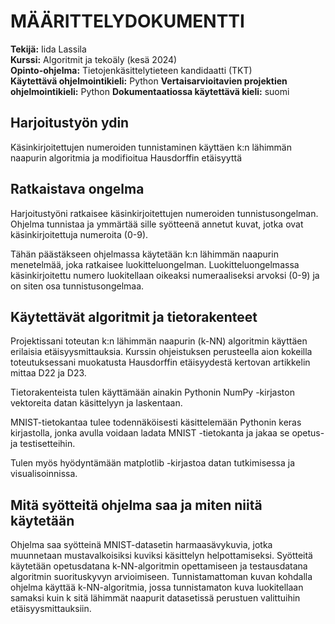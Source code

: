 # MÄÄRITTELYDOKUMENTTI

**Tekijä:** Iida Lassila  
**Kurssi:** Algoritmit ja tekoäly (kesä 2024)  
**Opinto-ohjelma:** Tietojenkäsittelytieteen kandidaatti (TKT)  
**Käytettävä ohjelmointikieli:** Python
**Vertaisarvioitavien projektien ohjelmointikieli:** Python
**Dokumentaatiossa käytettävä kieli:** suomi

## Harjoitustyön ydin

Käsinkirjoitettujen numeroiden tunnistaminen käyttäen k:n lähimmän naapurin algoritmia ja modifioitua Hausdorffin etäisyyttä

## Ratkaistava ongelma

Harjoitustyöni ratkaisee käsinkirjoitettujen numeroiden tunnistusongelman. Ohjelma tunnistaa ja ymmärtää sille syötteenä annetut kuvat, jotka ovat käsinkirjoitettuja numeroita (0-9).

Tähän päästäkseen ohjelmassa käytetään k:n lähimmän naapurin menetelmää, joka ratkaisee luokitteluongelman. Luokitteluongelmassa käsinkirjoitettu numero luokitellaan oikeaksi numeraaliseksi arvoksi (0-9) ja on siten osa tunnistusongelmaa.

## Käytettävät algoritmit ja tietorakenteet

Projektissani toteutan k:n lähimmän naapurin (k-NN) algoritmin käyttäen erilaisia etäisyysmittauksia. Kurssin ohjeistuksen perusteella aion kokeilla toteutuksessani muokatusta Hausdorffin etäisyydestä kertovan artikkelin mittaa D22 ja D23.

Tietorakenteista tulen käyttämään ainakin Pythonin NumPy -kirjaston vektoreita datan käsittelyyn ja laskentaan.

MNIST-tietokantaa tulee todennäköisesti käsittelemään Pythonin keras kirjastolla, jonka avulla voidaan ladata MNIST -tietokanta ja jakaa se opetus- ja testisetteihin.

Tulen myös hyödyntämään matplotlib -kirjastoa datan tutkimisessa ja visualisoinnissa.

## Mitä syötteitä ohjelma saa ja miten niitä käytetään

Ohjelma saa syötteinä MNIST-datasetin harmaasävykuvia, jotka muunnetaan mustavalkoisiksi kuviksi käsittelyn helpottamiseksi. Syötteitä käytetään opetusdatana k-NN-algoritmin opettamiseen ja testausdatana algoritmin suorituskyvyn arvioimiseen. Tunnistamattoman kuvan kohdalla ohjelma käyttää k-NN-algoritmia, jossa tunnistamaton kuva luokitellaan samaksi kuin k sitä lähimmät naapurit datasetissä perustuen valittuihin etäisyysmittauksiin.
